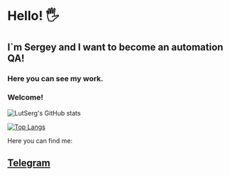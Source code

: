 # Hello! :raised_hand_with_fingers_splayed:
## I`m Sergey and I want to become an automation QA!
### Here you can see my work.

### Welcome!

<!--
**LutSerg/LutSerg** is a ✨ _special_ ✨ repository because its `README.md` (this file) appears on your GitHub profile.

Here are some ideas to get you started:

- 🔭 I’m currently working on ...
- 🌱 I’m currently learning ...
- 👯 I’m looking to collaborate on ...
- 🤔 I’m looking for help with ...
- 💬 Ask me about ...
- 📫 How to reach me: ...
- 😄 Pronouns: ...
- ⚡ Fun fact: ...
-->

![LutSerg's GitHub stats](https://github-readme-stats.vercel.app/api?username=LutSerg&show_icons=true&theme=react)

[![Top Langs](https://github-readme-stats.vercel.app/api/top-langs/?username=LutSerg)](https://github.com/LutSerg/github-readme-stats)

Here you can find me:
## [Telegram](https://t.me/asteroster)
